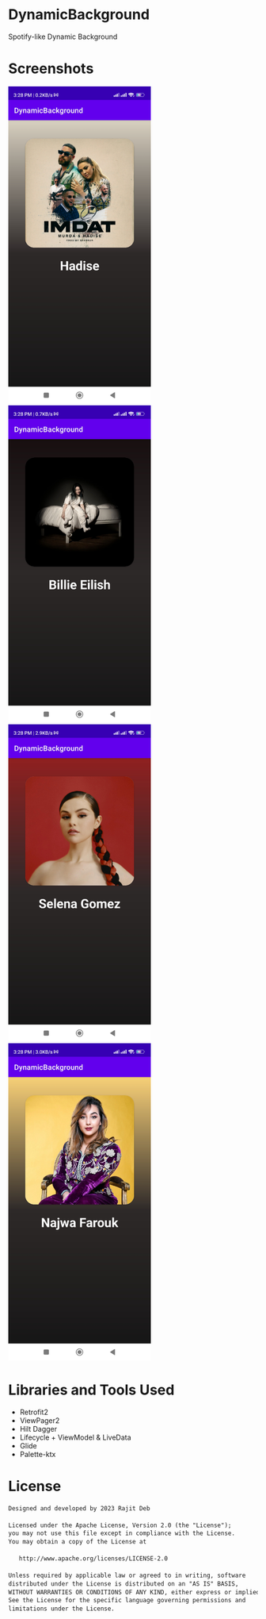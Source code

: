 # DynamicBackground
Spotify-like Dynamic Background

# Screenshots
<p>
<img src="/screenshot/demo2.jpg" height="640"/>
<img src="/screenshot/demo3.jpg" height="640"/>
<img src="/screenshot/demo4.jpg" height="640"/>
<img src="/screenshot/demo5.jpg" height="640"/>
</p>

# Libraries and Tools Used
- Retrofit2
- ViewPager2
- Hilt Dagger
- Lifecycle + ViewModel & LiveData
- Glide
- Palette-ktx

# License
```xml
Designed and developed by 2023 Rajit Deb

Licensed under the Apache License, Version 2.0 (the "License");
you may not use this file except in compliance with the License.
You may obtain a copy of the License at

   http://www.apache.org/licenses/LICENSE-2.0

Unless required by applicable law or agreed to in writing, software
distributed under the License is distributed on an "AS IS" BASIS,
WITHOUT WARRANTIES OR CONDITIONS OF ANY KIND, either express or implied.
See the License for the specific language governing permissions and
limitations under the License.
```




